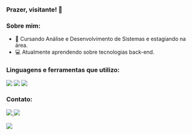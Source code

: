 ### Prazer, visitante! 👋
### Sobre mim:
- 💬 Cursando Análise e Desenvolvimento de Sistemas e estagiando na área.
- 💻 Atualmente aprendendo sobre tecnologias back-end.

### Linguagens e ferramentas que utilizo:
<div>
<img src="https://img.shields.io/badge/Java-ED8B00?flat&logo=java&logoColor=white"/>
<img src="https://img.shields.io/badge/Spring-6DB33F?style=flat&logo=spring&logoColor=white"/>
<img src="https://img.shields.io/badge/PostgreSQL-316192?flatc&logo=postgresql&logoColor=white"/>
</div>

### Contato:
<div>
<a href = "https://www.linkedin.com/in/felipeoliv/">
<img src = "https://img.shields.io/badge/LinkedIn-0077B5?social&logo=linkedin&logoColor=white"> 
<a href = "https://github.com/fealexdev">
<img src = "https://img.shields.io/github/followers/fealexdev?label=follow&style=social">
</div>
</br>

<div>
<a href = "https://github.com/fealexdev?tab=repositories">
<img src = "https://github-readme-stats.vercel.app/api?username=fealexdev&theme=monokai&show_icons=true">
</div>

